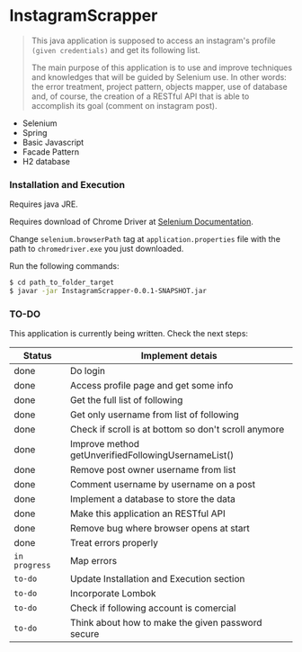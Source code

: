 # InstagramScrapper

> This java application is supposed to access an instagram's profile `(given credentials)`
>  and get its following list.
>
> The main purpose of this application is to use and improve techniques and knowledges that will be guided by Selenium use. In other words: the error treatment, project pattern, objects mapper, use of database and, of course, the creation of a RESTful API that is able to accomplish its goal (comment on instagram post). 

  - Selenium
  - Spring
  - Basic Javascript
  - Facade Pattern
  - H2 database

### Installation and Execution

Requires java JRE.

Requires download of Chrome Driver at [Selenium Documentation](https://www.selenium.dev/documentation/en/webdriver/driver_requirements/).

Change `selenium.browserPath` tag at `application.properties` file with the path to `chromedriver.exe` you just downloaded. 

Run the following commands:

```sh
$ cd path_to_folder_target
$ javar -jar InstagramScrapper-0.0.1-SNAPSHOT.jar
```

### TO-DO

This application is currently being written. Check the next steps:

| Status | Implement detais |
| ------ | ------ |
| done | Do login |
| done | Access profile page and get some info |
| done | Get the full list of following |
| done | Get only username from list of following |
| done | Check if scroll is at bottom so don't scroll anymore |
| done | Improve method getUnverifiedFollowingUsernameList() |
| done | Remove post owner username from list |
| done | Comment username by username on a post |
| done | Implement a database to store the data |
| done | Make this application an RESTful API |
| done | Remove bug where browser opens at start |
| done | Treat errors properly |
| `in progress` | Map errors |
| `to-do` | Update Installation and Execution section |
| `to-do` | Incorporate Lombok |
| `to-do` | Check if following account is comercial |
| `to-do` | Think about how to make the given password secure |